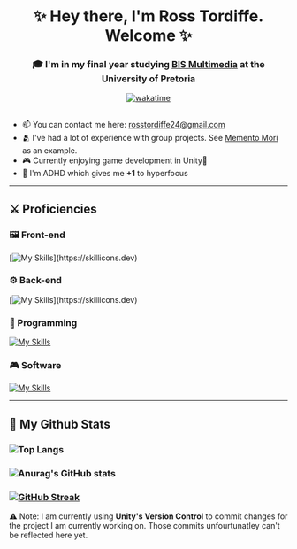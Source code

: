 <h1 align="center"> ✨ Hey there, I'm Ross Tordiffe. Welcome ✨</h1>

<h3 align="center"> 🎓 I'm in my final year studying <a href="https://www.up.ac.za/information-science/article/1821932/bis-multimedia">BIS Multimedia</a> at the University of Pretoria </h3>

<div align="center">

  [![wakatime](https://wakatime.com/badge/user/da6bc04f-4670-4493-b644-62484e61879e.svg)](https://wakatime.com/@da6bc04f-4670-4493-b644-62484e61879e)
</div>

##
- 📫 You can contact me here: [rosstordiffe24@gmail.com](mailto:rosstordiffe24@gmail.com)
- 🫂 I've had a lot of experience with group projects. See [Memento Mori](https://github.com/Multimedia-Overachievers/COS214-Project) as an example.
- 🎮 Currently enjoying game development in Unity🙂
- 🧠 I'm ADHD which gives me **+1** to hyperfocus
---
## ⚔️ Proficiencies
### 🖼️ Front-end
[![My Skills](https://skillicons.dev/icons?i=html,css,react,vue,jquery,)](https://skillicons.dev)
### ⚙️ Back-end
[![My Skills](https://skillicons.dev/icons?i=nodejs,mysql,express,php,mongodb,)](https://skillicons.dev)
### 📘 Programming
[![My Skills](https://skillicons.dev/icons?i=javascript,java,cpp,python,cs)](https://skillicons.dev)
### 🎮 Software
[![My Skills](https://skillicons.dev/icons?i=unity,figma,ai,ps,au,pr,vscode,g)](https://skillicons.dev)

---
## 👾 My Github Stats
### ![Top Langs](https://github-readme-stats.vercel.app/api/top-langs/?username=ross-tordiffe&layout=compact&theme=onedark)
### ![Anurag's GitHub stats](https://github-readme-stats.vercel.app/api?username=ross-tordiffe&show_icons=true&theme=onedark)
### [![GitHub Streak](https://streak-stats.demolab.com/?user=ross-tordiffe&theme=onedark)](https://git.io/streak-stats)

⚠️ Note: I am currently using **Unity's Version Control** to commit changes for the project I am currently working on. Those commits unfourtunatley can't be reflected here yet.
